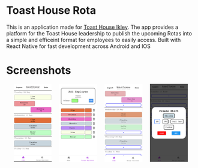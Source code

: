# Toast House Rota

This is an application made for [Toast House Ikley](http://www.toasthouse.co.uk/). The app provides a platform for the Toast House leadership to publish the upcoming Rotas into a simple and efficeint format for employees to easily access. Built with React Native for fast development across Android and IOS

# Screenshots

<p class="imageContaienr">
  <img alt="Light" src="./screenshots/Screenshot_20240601-113025~2.png" width="20%">
  <img alt="Dark" src="./screenshots/Screenshot_20240601-113043~2.png" width="20%">
  <img alt="Light" src="./screenshots/Screenshot_20240601-113054~2.png" width="20%">
  <img alt="Dark" src="./screenshots/Screenshot_20240618-122838.png" width="20%">
</p>

<style>
  p.imageContaienr {
    display: flex;
    justify-content: space-evenly;
  }
</style>
